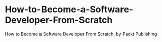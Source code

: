 # How-to-Become-a-Software-Developer-From-Scratch
How to Become a Software Developer From Scratch, by Packt Publishing

